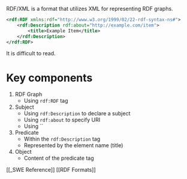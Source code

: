 RDF/XML is a format that utilizes XML for representing RDF graphs.

```xml
<rdf:RDF xmlns:rdf="http://www.w3.org/1999/02/22-rdf-syntax-ns#">
	<rdf:Description rdf:about="http://example.com/item">
		<title>Example Item</title>
	</rdf:Description>
</rdf:RDF>
```

It is difficult to read.
# Key components
1. RDF Graph
	- Using `rdf:RDF` tag
2. Subject
	- Using `rdf:Description` to declare a subject
	- Using `rdf:about` to specify URI
	- Using ``
1. Predicate
	- Within the `rdf:Description` tag
	- Represented by the element name (title)
2. Object
	- Content of the predicate tag


[[_SWE Reference]]
[[RDF Formats]]